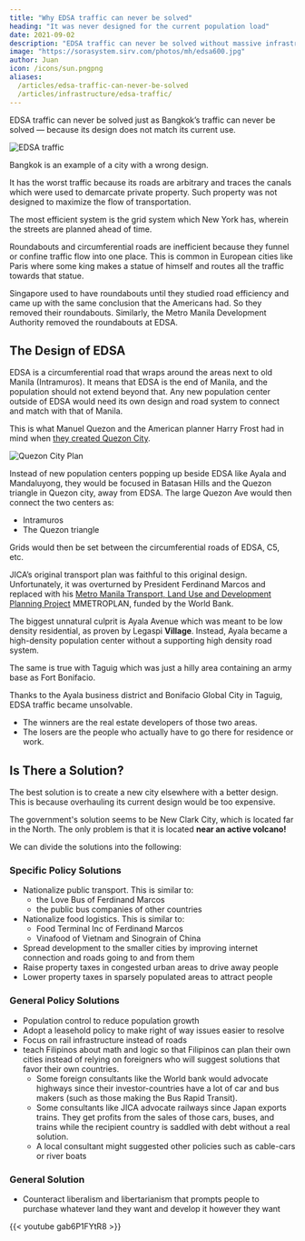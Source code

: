 ```yaml
---
title: "Why EDSA traffic can never be solved"
heading: "It was never designed for the current population load"
date: 2021-09-02
description: "EDSA traffic can never be solved without massive infrastructure because the design of the EDSA areas is wrong."
image: "https://sorasystem.sirv.com/photos/mh/edsa600.jpg"
author: Juan
icon: /icons/sun.pngpng
aliases:
  /articles/edsa-traffic-can-never-be-solved
  /articles/infrastructure/edsa-traffic/
---
```



EDSA traffic can never be solved just as Bangkok’s traffic can never be solved — because its design does not match its current use.

![EDSA traffic](https://sorasystem.sirv.com/photos/mh/edsa600.jpg)

Bangkok is an example of a city with a wrong design.

It has the worst traffic because its roads are arbitrary and traces the canals which were used to demarcate private property. Such property was not designed to maximize the flow of transportation<!-- , but were created arbitrarily -->. 

The most efficient system is the grid system which New York has, wherein the streets are planned ahead of time.<!--  not set up arbitrarilyy. -->

Roundabouts and circumferential roads are inefficient because they funnel or confine traffic flow into one place. This is common in European cities like Paris where some king makes a statue of himself and routes all the traffic towards that statue.

Singapore used to have roundabouts until they studied road efficiency and came up with the same conclusion that the Americans had. So they removed their roundabouts. Similarly, the Metro Manila Development Authority removed the roundabouts at EDSA.


## The Design of EDSA

EDSA is a circumferential road that wraps around the areas next to old Manila (Intramuros). It means that EDSA is the end of Manila, and the population should not extend beyond that. Any new population center outside of EDSA would need its own design and road system to connect and match with that of Manila. <!-- , unless it would be a new population center with its own road system. -->

This is what Manuel Quezon and the American planner Harry Frost had in mind when [they created Quezon City](https://www.rappler.com/newsbreak/iq/71703-revisiting-quezon-city-master-plans).

![Quezon City Plan](https://qph.fs.quoracdn.net/main-qimg-e449a715f98e8cf775eee66d1ac0de60-mzj)

Instead of new population centers popping up beside EDSA like Ayala and Mandaluyong, they would be focused in Batasan Hills and the Quezon triangle in Quezon city, away from EDSA. The large Quezon Ave would then connect the two centers as:
- Intramuros 
- The Quezon triangle

Grids would then be set between the circumferential roads of EDSA, C5, etc.

JICA’s original transport plan was faithful to this original design. Unfortunately, it was overturned by President Ferdinand Marcos and replaced with his [Metro Manila Transport, Land Use and Development Planning Project](http://riles.upd.edu.ph/wp-content/uploads/2018/02/001-Planning-Metro-Manila_s-Transport-System_-Jose-Lagman-Mabazza-Regidor-Villasper.pdf) MMETROPLAN, funded by the World Bank.

The biggest unnatural culprit is Ayala Avenue which was meant to be low density residential, as proven by Legaspi **Village**.  Instead, Ayala became a high-density population center without a supporting high density road system. 

The same is true with Taguig which was just a hilly area containing an army base as Fort Bonifacio. 

Thanks to the Ayala business district and Bonifacio Global City in Taguig, EDSA traffic became unsolvable. 
- The winners are the real estate developers of those two areas.
- The losers are the people who actually have to go there for residence or work. 

<!-- You will notice that population density is bound or confined along EDSA instead of being shared by Quezon City: -->


## Is There a Solution?

The best solution is to create a new city elsewhere with a better design. This is because overhauling its current design would be too expensive. 

<!-- The government cannot take private property to expand roads because it would go against the liberal 1987 Constitution which says that private property cannot be taken without just compensation. 

In contrast, China just grabs private land and builds roads very fast because it is not a liberal society. -->

The government's solution seems to be New Clark City, which is located far in the North. The only problem is that it is located **near an active volcano!**

We can divide the solutions into the following:

<!-- - promote less democracy so that the government can take private land and build the roads and trains more cheaply for the benefit of the public -->

<!-- Others would like  (like Japan) while some would advocate buses since they supply buses (like the World Bank BRT). --> 

### Specific Policy Solutions

- Nationalize public transport. This is similar to:
  - the Love Bus of Ferdinand Marcos 
  - the public bus companies of other countries
- Nationalize food logistics. This is similar to:
  - Food Terminal Inc of Ferdinand Marcos
  - Vinafood of Vietnam and Sinograin of China
- Spread development to the smaller cities by improving internet connection and roads going to and from them
- Raise property taxes in congested urban areas to drive away people
- Lower property taxes in sparsely populated areas to attract people


### General Policy Solutions

- Population control to reduce population growth
- Adopt a leasehold policy to make right of way issues easier to resolve
- Focus on rail infrastructure instead of roads
- teach Filipinos about math and logic so that Filipinos can plan their own cities instead of relying on foreigners who will suggest solutions that favor their own countries. 
  - Some foreign consultants like the World bank would advocate highways since their investor-countries have a lot of car and bus makers (such as those making the Bus Rapid Transit).
  - Some consultants like JICA advocate railways since Japan exports trains. They get profits from the sales of those cars, buses, and trains while the recipient country is saddled with debt without a real solution.
  - A local consultant might suggested other policies such as cable-cars or river boats


### General Solution

- Counteract liberalism and libertarianism that prompts people to purchase whatever land they want and develop it however they want


{{< youtube gab6P1FYtR8 >}}

